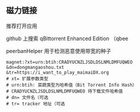 ## 磁力链接



推荐打开应用

github 上搜索 qBittorrent Enhanced Edition （qbee

peerbanHelper 用于检测恶意使用带宽的种子

```text
magnet:?xt=urn:btih:CRADYUCNZLJSDLDSLNMLDMFUQWEO
&dn=dongmangaoshou.txt
&tr=https://i_want_to_play_maimaiDX.org
# xt= 扩展参数类型
# urn:btih: 菜蔬类型为哈希值（Bit Torrent Info Hash）
# CRADYUCNZLJSDLDSLNMLDMFUQWEO 待下载文件哈希值
# dn= 文件名（可选
# tr= tracker 地址（可选

```

